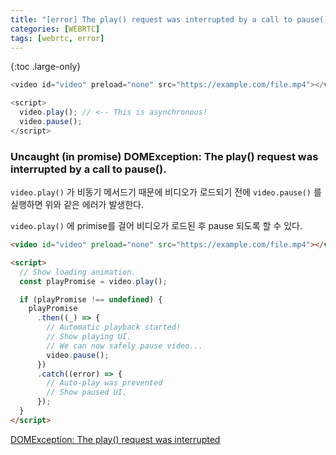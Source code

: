 ```yaml
---
title: "[error] The play() request was interrupted by a call to pause()"
categories: [WEBRTC]
tags: [webrtc, error]
---
```


{:toc .large-only}

```js
<video id="video" preload="none" src="https://example.com/file.mp4"></video>

<script>
  video.play(); // <-- This is asynchronous!
  video.pause();
</script>
```

### Uncaught (in promise) DOMException: The play() request was interrupted by a call to pause().

`video.play()` 가 비동기 메서드기 때문에 비디오가 로드되기 전에 `video.pause()` 를 실행하면 위와 같은 에러가 발생한다.

`video.play()` 에 primise를 걸어 비디오가 로드된 후 pause 되도록 할 수 있다.

```html
<video id="video" preload="none" src="https://example.com/file.mp4"></video>

<script>
  // Show loading animation.
  const playPromise = video.play();

  if (playPromise !== undefined) {
    playPromise
      .then((_) => {
        // Automatic playback started!
        // Show playing UI.
        // We can now safely pause video...
        video.pause();
      })
      .catch((error) => {
        // Auto-play was prevented
        // Show paused UI.
      });
  }
</script>
```

[DOMException: The play() request was interrupted](https://developers.google.com/web/updates/2017/06/play-request-was-interrupted)
